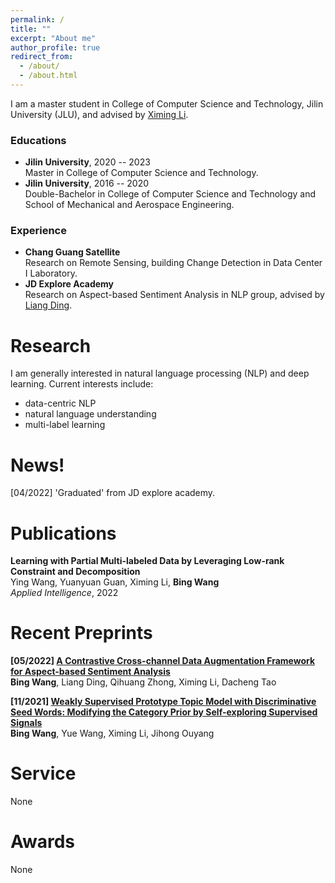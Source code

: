 ```yaml
---
permalink: /
title: ""
excerpt: "About me"
author_profile: true
redirect_from: 
  - /about/
  - /about.html
---
```


<!-- ## About Me -->
I am a master student in College of Computer Science and Technology, Jilin University (JLU), and advised by [Ximing Li](https://scholar.google.com/citations?hl=zh-CN&user=2WQ--c4AAAAJ).

### Educations

- **Jilin University**, 2020 -- 2023  
Master in College of Computer Science and Technology.
- **Jilin University**, 2016 -- 2020  
Double-Bachelor in College of Computer Science and Technology and School of Mechanical and Aerospace Engineering.

### Experience

- **Chang Guang Satellite**  
Research on Remote Sensing, building Change Detection in Data Center I Laboratory.
- **JD Explore Academy**  
Research on Aspect-based Sentiment Analysis in NLP group, advised by [Liang Ding](http://liamding.cc/).


# Research
        
I am generally interested in natural language processing (NLP) and deep learning. Current interests include: 
- data-centric NLP
- natural language understanding
- multi-label learning

# News!
[04/2022] 'Graduated' from JD explore academy.

# Publications
**Learning with Partial Multi-labeled Data by Leveraging Low-rank Constraint and Decomposition**  
Ying Wang, Yuanyuan Guan, Ximing Li, **Bing Wang**  
_Applied Intelligence_, 2022

# Recent Preprints
**[05/2022] [A Contrastive Cross-channel Data Augmentation Framework for Aspect-based Sentiment Analysis](https://arxiv.org/pdf/2204.07832.pdf)**  
**Bing Wang**, Liang Ding, Qihuang Zhong, Ximing Li, Dacheng Tao

**[11/2021] [Weakly Supervised Prototype Topic Model with Discriminative Seed Words: Modifying the Category Prior by Self-exploring Supervised Signals](https://arxiv.org/pdf/2112.03009.pdf)**  
**Bing Wang**, Yue Wang, Ximing Li, Jihong Ouyang 

# Service
None

# Awards
None
